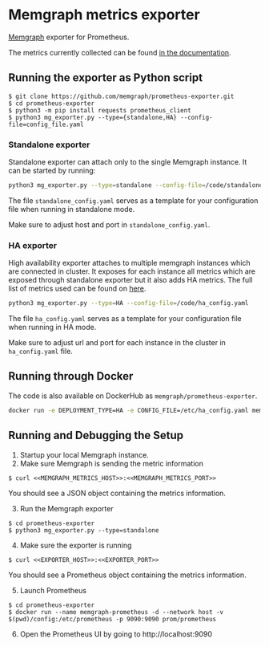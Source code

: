 # Memgraph metrics exporter

[Memgraph](https://github.com/memgraph/memgraph) exporter for Prometheus.

The metrics currently collected can be found [in the documentation](https://memgraph.com/docs/configuration/monitoring-server#monitoring-via-http-server-enterprise).

## Running the exporter as Python script

```shell
$ git clone https://github.com/memgraph/prometheus-exporter.git
$ cd prometheus-exporter
$ python3 -m pip install requests prometheus_client
$ python3 mg_exporter.py --type={standalone,HA} --config-file=config_file.yaml
```

### Standalone exporter

Standalone exporter can attach only to the single Memgraph instance. It can be started by running:

```bash
python3 mg_exporter.py --type=standalone --config-file=/code/standalone_config.yaml
```
The file `standalone_config.yaml` serves as a template for your configuration file when running in standalone mode.

Make sure to adjust host and port in `standalone_config.yaml`.


### HA exporter

High availability exporter attaches to multiple memgraph instances which are connected in cluster. It exposes for each instance all metrics
which are exposed through standalone exporter but it also adds HA metrics. The full list of metrics used can be found on [here](https://memgraph.com/docs/database-management/monitoring#ha-metrics).

```bash
python3 mg_exporter.py --type=HA --config-file=/code/ha_config.yaml
```

The file `ha_config.yaml` serves as a template for your configuration file when running in HA mode.

Make sure to adjust url and port for each instance in the cluster in `ha_config.yaml` file.

## Running through Docker

The code is also available on DockerHub as `memgraph/prometheus-exporter`.

```bash
docker run -e DEPLOYMENT_TYPE=HA -e CONFIG_FILE=/etc/ha_config.yaml memgraph/prometheus-exporter
```

## Running and Debugging the Setup

1. Startup your local Memgraph instance.
2. Make sure Memgraph is sending the metric information
```shell
$ curl <<MEMGRAPH_METRICS_HOST>>:<<MEMGRAPH_METRICS_PORT>>
```
You should see a JSON object containing the metrics information.

3. Run the Memgraph exporter
```shell
$ cd prometheus-exporter
$ python3 mg_exporter.py --type=standalone
```
4. Make sure the exporter is running
```shell
$ curl <<EXPORTER_HOST>>:<<EXPORTER_PORT>>
```
You should see a Prometheus object containing the metrics information.

5. Launch Prometheus
```shell
$ cd prometheus-exporter
$ docker run --name memgraph-prometheus -d --network host -v $(pwd)/config:/etc/prometheus -p 9090:9090 prom/prometheus
```
6. Open the Prometheus UI by going to http://localhost:9090
